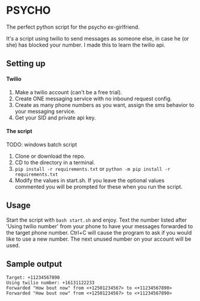 # PSYCHO

The perfect python script for the psycho ex-girlfriend.  

It's a script using twilio to send messages as someone else, in case he (or she) has blocked your number. I made this to learn the twilio api.

## Setting up

#### Twilio

1. Make a twilio account (can't be a free trial).
2. Create ONE messaging service with no inbound request config.
3. Create as many phone numbers as you want, assign the sms behavior to your messaging service.
4. Get your SID and private api key.

#### The script

TODO: windows batch script

1. Clone or download the repo.
2. CD to the directory in a terminal.
3. `pip install -r requirements.txt` or `python -m pip install -r requirements.txt`
4. Modify the values in start.sh. If you leave the optional values commented you will be prompted for these when you run the script.

## Usage

Start the script with `bash start.sh` and enjoy. Text the number listed after 'Using twilio number' from your phone to have your messages forwarded to the target phone number. Ctrl+C will cause the program to ask if you would like to use a new number. The next unused number on your account will be used.

## Sample output

```
Target: +11234567890
Using twilio number: +16131122233
Forwarded "How bout now" from <+12501234567> to <+11234567890>
Forwarded "How bout now" from <+12501234567> to <+11234567890>
```

